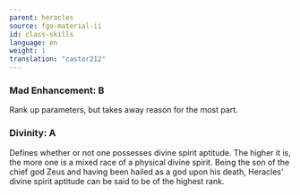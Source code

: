 ```yaml
---
parent: heracles
source: fgo-material-ii
id: class-skills
language: en
weight: 1
translation: "castor212"
---
```


### Mad Enhancement: B

Rank up parameters, but takes away reason for the most part.

### Divinity: A

Defines whether or not one possesses divine spirit aptitude.
The higher it is, the more one is a mixed race of a physical divine spirit. Being the son of the chief god Zeus and having been hailed as a god upon his death, Heracles’ divine spirit aptitude can be said to be of the highest rank.
